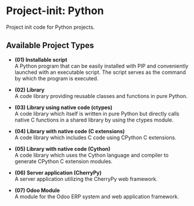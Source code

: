 # Project-init: Python

Project init code for Python projects.

## Available Project Types

* **(01) Installable script**  
  A Python program that can be easily installed with PIP and conveniently launched with an executable script. The script serves as the command by which the program is executed.

* **(02) Library**  
  A code library providing reusable classes and functions in pure Python.

* **(03) Library using native code (ctypes)**  
  A code library which itself is written in pure Python but directly calls native C functions in a shared library by using the ctypes module.

* **(04) Library with native code (C extensions)**  
  A code library which includes C code using CPython C extensions.

* **(05) Library with native code (Cython)**  
  A code library which uses the Cython language and compiler to generate CPython C extension modules.

* **(06) Server application (CherryPy)**  
  A server application utilizing the CherryPy web framework.

* **(07) Odoo Module**  
  A module for the Odoo ERP system and web application framework.

